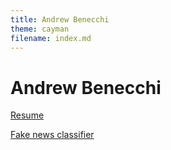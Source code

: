 ```yaml
---
title: Andrew Benecchi
theme: cayman
filename: index.md
---
```

# Andrew Benecchi

[Resume](https://github.com/abenecchi/abenecchi.github.io/raw/main/benecchiAndrewResume2201.pdf)

[Fake news classifier](https://github.com/abenecchi/abenecchi.github.io/raw/main/benecchiCLCNN.pdf)

